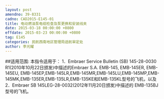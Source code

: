 ```yaml
---
layout: post
amendno: 39-8331
cadno: CAD2015-E145-01
title: 电动燃油泵电缆检查及泵更换和安装线夹
date: 2015-03-18 00:00:00 +0800
effdate: 2015-03-23 00:00:00 +0800
tag: E145
categories: 民航西南地区管理局适航审定处
author: 李光耀
---
```


##适用范围:
本指令适用于：
1．Embraer Service Bulletin (SB) 145-28-0030 R1(2010年10月22日颁发)中描述的Embraer S.A. EMB-145, EMB-145ER, EMB-145EU, EMB-145EP,EMB-145LR,EMB-145MR,EMB-145LU,EMB-145MP,EMB-145MK,EMB-135ER,EMB-135LR,EMB-135KE和EMB-135KL型号的飞机，以及
2．Embraer SB 145LEG-28-0032(2012年11月20日颁发)中描述的 EMB-135BJ型号的飞机。

